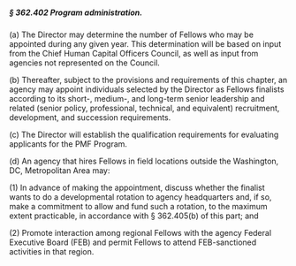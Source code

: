 ##### § 362.402 Program administration. #####

(a) The Director may determine the number of Fellows who may be appointed during any given year. This determination will be based on input from the Chief Human Capital Officers Council, as well as input from agencies not represented on the Council.

(b) Thereafter, subject to the provisions and requirements of this chapter, an agency may appoint individuals selected by the Director as Fellows finalists according to its short-, medium-, and long-term senior leadership and related (senior policy, professional, technical, and equivalent) recruitment, development, and succession requirements.

(c) The Director will establish the qualification requirements for evaluating applicants for the PMF Program.

(d) An agency that hires Fellows in field locations outside the Washington, DC, Metropolitan Area may:

(1) In advance of making the appointment, discuss whether the finalist wants to do a developmental rotation to agency headquarters and, if so, make a commitment to allow and fund such a rotation, to the maximum extent practicable, in accordance with § 362.405(b) of this part; and

(2) Promote interaction among regional Fellows with the agency Federal Executive Board (FEB) and permit Fellows to attend FEB-sanctioned activities in that region.